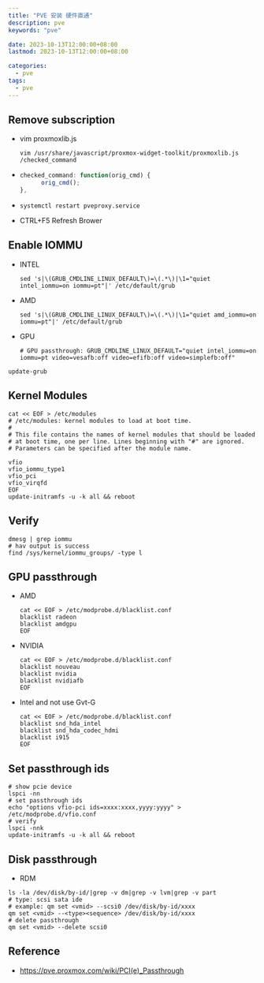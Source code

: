 ```yaml
---
title: "PVE 安装 硬件直通"
description: pve
keywords: "pve"

date: 2023-10-13T12:00:00+08:00
lastmod: 2023-10-13T12:00:00+08:00

categories:
  - pve
tags: 
  - pve
---
```


## Remove subscription
  - vim proxmoxlib.js
    ```shell
    vim /usr/share/javascript/proxmox-widget-toolkit/proxmoxlib.js
    /checked_command
    ```
  - ```js
    checked_command: function(orig_cmd) {
		  orig_cmd();
    },
    ```
  - ```shell
    systemctl restart pveproxy.service
    ```
  - CTRL+F5 Refresh Brower
## Enable IOMMU 
- INTEL
  ```shell
  sed 's|\(GRUB_CMDLINE_LINUX_DEFAULT\)=\(.*\)|\1="quiet intel_iommu=on iommu=pt"|' /etc/default/grub
  ```
- AMD
  ```shell
  sed 's|\(GRUB_CMDLINE_LINUX_DEFAULT\)=\(.*\)|\1="quiet amd_iommu=on iommu=pt"|' /etc/default/grub
  ```
- GPU
  ```shell
  # GPU passthrough: GRUB_CMDLINE_LINUX_DEFAULT="quiet intel_iommu=on iommu=pt video=vesafb:off video=efifb:off video=simplefb:off"
  ```
```shell
update-grub
```
## Kernel Modules
```shell
cat << EOF > /etc/modules
# /etc/modules: kernel modules to load at boot time.
#
# This file contains the names of kernel modules that should be loaded
# at boot time, one per line. Lines beginning with "#" are ignored.
# Parameters can be specified after the module name.

vfio
vfio_iommu_type1
vfio_pci
vfio_virqfd
EOF
update-initramfs -u -k all && reboot
```
## Verify
```shell
dmesg | grep iommu
# hav output is success
find /sys/kernel/iommu_groups/ -type l
```
## GPU passthrough
  - AMD
    ```shell
    cat << EOF > /etc/modprobe.d/blacklist.conf 
    blacklist radeon
    blacklist amdgpu
    EOF
    ```
  - NVIDIA
    ```shell
    cat << EOF > /etc/modprobe.d/blacklist.conf 
    blacklist nouveau
    blacklist nvidia
    blacklist nvidiafb
    EOF
    ```
  - Intel and not use Gvt-G
    ```shell
    cat << EOF > /etc/modprobe.d/blacklist.conf 
    blacklist snd_hda_intel
    blacklist snd_hda_codec_hdmi
    blacklist i915
    EOF    
    ```
## Set passthrough ids
```shell
# show pcie device
lspci -nn
# set passthrough ids
echo "options vfio-pci ids=xxxx:xxxx,yyyy:yyyy" > /etc/modprobe.d/vfio.conf
# verify
lspci -nnk
update-initramfs -u -k all && reboot
```
## Disk passthrough
  - RDM
  ```shell
  ls -la /dev/disk/by-id/|grep -v dm|grep -v lvm|grep -v part
  # type: scsi sata ide
  # example: qm set <vmid> --scsi0 /dev/disk/by-id/xxxx
  qm set <vmid> --<type><sequence> /dev/disk/by-id/xxxx
  # delete passthrough
  qm set <vmid> --delete scsi0
  ```
## Reference
  - https://pve.proxmox.com/wiki/PCI(e)_Passthrough